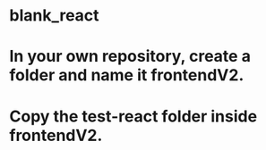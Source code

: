 # blank_react

# In your own repository, create a folder and name it frontendV2.

# Copy the test-react folder inside frontendV2.
